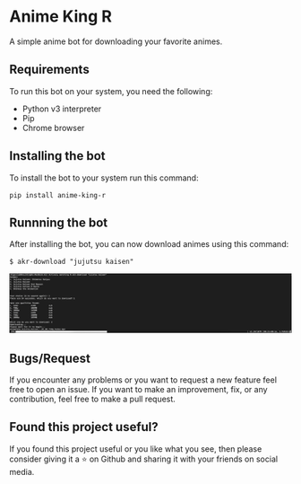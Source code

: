 # Anime King R

A simple anime bot for downloading your favorite animes.

## Requirements

To run this bot on your system, you need the following:
* Python v3 interpreter
* Pip
* Chrome browser

## Installing the bot

To install the bot to your system run this command:
```
pip install anime-king-r
```

## Runnning the bot

After installing the bot, you can now download animes using this command:
```
$ akr-download "jujutsu kaisen"
```

![screenshot](https://github.com/GhoulKingR/AnimeKingR/raw/ba956cf16d4be530263d4dca53d2596da15765db/assets/screenshot.png)

## Bugs/Request

If you encounter any problems or you want to request a new feature feel free to open an issue. If you want to make an improvement, fix, or any contribution, feel free to make a pull request.

## Found this project useful?

If you found this project useful or you like what you see, then please consider giving it a ⭐ on Github and sharing it with your friends on social media.
